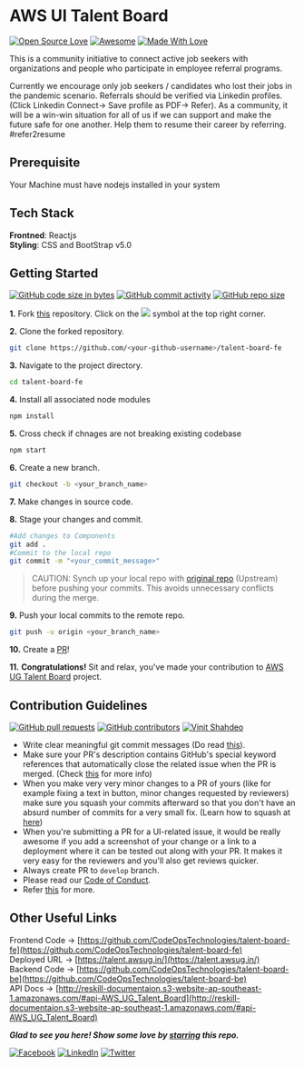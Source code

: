 # AWS UI Talent Board
[![Open Source Love](https://badges.frapsoft.com/os/v2/open-source.svg?v=103)](https://github.com/CodeOpsTechnologies)
[![Awesome](https://cdn.rawgit.com/sindresorhus/awesome/d7305f38d29fed78fa85652e3a63e154dd8e8829/media/badge.svg)](https://github.com/CodeOpsTechnologies) [![Made With Love](https://img.shields.io/badge/Made%20With-Love-orange.svg)](https://github.com/CodeOpsTechnologies)

This is a community initiative to connect active job seekers with organizations and people who participate in employee referral programs.

Currently we encourage only job seekers / candidates who lost their jobs in the pandemic scenario. Referrals should be verified via Linkedin profiles. (Click Linkedin Connect-> Save profile as PDF-> Refer). As a community, it will be a win-win situation for all of us if we can support and make the future safe for one another. Help them to resume their career by referring. #refer2resume

## Prerequisite
Your Machine must have nodejs installed in your system


## Tech Stack
<b>Frontned</b>: Reactjs
<br>
<b>Styling</b>: CSS and BootStrap v5.0

## Getting Started
[![GitHub code size in bytes](https://img.shields.io/github/languages/code-size/CodeOpsTechnologies/talent-board-fe?logo=github)](https://talent.awsug.in/) [![GitHub commit activity](https://img.shields.io/github/commit-activity/m/CodeOpsTechnologies/talent-board-fe?color=bluevoilet&logo=github)](https://github.com/CodeOpsTechnologies/talent-board-fe/commits/) [![GitHub repo size](https://img.shields.io/github/repo-size/CodeOpsTechnologies/talent-board-fe?logo=github)](https://talent.awsug.in/)

**1.** Fork [this](https://github.com/CodeOpsTechnologies/talent-board-fe/) repository.
Click on the <a href="https://github.com/CodeOpsTechnologies/talent-board-fe"><img src="https://img.icons8.com/ios/24/000000/code-fork.png"></a> symbol at the top right corner.

**2.** Clone the forked repository.
```bash
git clone https://github.com/<your-github-username>/talent-board-fe
```

**3.** Navigate to the project directory.
```bash
cd talent-board-fe
```

**4.** Install all associated node modules
```bash
npm install
```

**5.** Cross check if chnages are not breaking existing codebase
```bash
npm start
```

**6.** Create a new branch.
```bash
git checkout -b <your_branch_name>
```

**7.** Make changes in source code.

**8.** Stage your changes and commit.
```bash
#Add changes to Components
git add .
#Commit to the local repo
git commit -m "<your_commit_message>"
```

>CAUTION: Synch up your local repo with [original repo](https://github.com/CodeOpsTechnologies/talent-board-fe) (Upstream) before pushing your commits.
>This avoids unnecessary conflicts during the merge.

**9.** Push your local commits to the remote repo.
```bash
git push -u origin <your_branch_name>
```

**10.** Create a [PR](https://help.github.com/en/github/collaborating-with-issues-and-pull-requests/creating-a-pull-request)!

**11.** **Congratulations!** Sit and relax, you've made your contribution to [AWS UG Talent Board](https://talent.awsug.in/) project.

## Contribution Guidelines
[![GitHub pull requests](https://img.shields.io/github/issues-pr-raw/CodeOpsTechnologies/talent-board-fe?logo=git&logoColor=white)](https://github.com/CodeOpsTechnologies/talent-board-fe/compare) [![GitHub contributors](https://img.shields.io/github/contributors/CodeOpsTechnologies/talent-board-fe?logo=github)](https://github.com/CodeOpsTechnologies/talent-board-fe/graphs/contributors) [![Vinit Shahdeo](https://img.shields.io/badge/Author-@smilegupta-gray.svg?colorA=gray&colorB=dodgerblue&logo=github)](https://github.com/smilegupta/)
- Write clear meaningful git commit messages (Do read [this](http://chris.beams.io/posts/git-commit/)).
- Make sure your PR's description contains GitHub's special keyword references that automatically close the related issue when the PR is merged. (Check [this](https://github.com/blog/1506-closing-issues-via-pull-requests) for more info)
- When you make very very minor changes to a PR of yours (like for example fixing a text in button, minor changes requested by reviewers) make sure you squash your commits afterward so that you don't have an absurd number of commits for a very small fix. (Learn how to squash at [here](https://davidwalsh.name/squash-commits-git))
- When you're submitting a PR for a UI-related issue, it would be really awesome if you add a screenshot of your change or a link to a deployment where it can be tested out along with your PR. It makes it very easy for the reviewers and you'll also get reviews quicker.
- Always create PR to `develop` branch.
- Please read our [Code of Conduct](./CODE_OF_CONDUCT.md).
- Refer [this](https://github.com/CodeOpsTechnologies/talent-board-fe/blob/master/CONTRIBUTING.md) for more.


## Other Useful Links

Frontend Code -> [https://github.com/CodeOpsTechnologies/talent-board-fe](https://github.com/CodeOpsTechnologies/talent-board-fe)
<br>
Deployed URL -> [https://talent.awsug.in/](https://talent.awsug.in/)
<br>
Backend Code -> [https://github.com/CodeOpsTechnologies/talent-board-be](https://github.com/CodeOpsTechnologies/talent-board-be)
<br>
API Docs -> [http://reskill-documentaion.s3-website-ap-southeast-1.amazonaws.com/#api-AWS_UG_Talent_Board](http://reskill-documentaion.s3-website-ap-southeast-1.amazonaws.com/#api-AWS_UG_Talent_Board)


***Glad to see you here! Show some love by [starring](https://github.com/CodeOpsTechnologies/talent-board-fe/) this repo.***

[![Facebook](https://img.shields.io/static/v1.svg?label=connect&message=@CodeOpsTech&color=grey&logo=facebook&style=flat&logoColor=white&colorA=royalblue)](https://www.facebook.com/CodeOpsTech)
[![LinkedIn](https://img.shields.io/static/v1.svg?label=connect&message=@CodeOpsTech&color=grey&logo=linkedin&style=flat&logoColor=white&colorA=royalblue)](https://www.linkedin.com/company/codeops-technologies/)
[![Twitter](https://img.shields.io/static/v1.svg?label=connect&message=@CodeOpsTech&color=grey&logo=twitter&style=flat&logoColor=white&colorA=royalblue)](https://twitter.com/CodeOpsTech)
